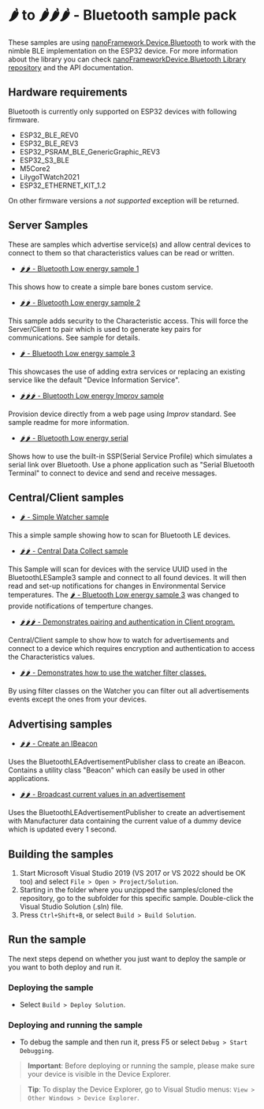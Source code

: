 # 🌶️ to 🌶️🌶️🌶️ - Bluetooth sample pack

These samples are using [nanoFramework.Device.Bluetooth](https://github.com/nanoframework/nanoFramework.Device.Bluetooth) to 
work with the nimble BLE implementation on the ESP32 device. 
For more information about the library you can check [nanoFrameworkDevice.Bluetooth Library repository](https://github.com/nanoframework/nanoFramework.Device.Bluetooth) and the API documentation.

## Hardware requirements

Bluetooth is currently only supported on ESP32 devices with following firmware.

- ESP32_BLE_REV0
- ESP32_BLE_REV3
- ESP32_PSRAM_BLE_GenericGraphic_REV3
- ESP32_S3_BLE
- M5Core2
- LilygoTWatch2021
- ESP32_ETHERNET_KIT_1.2

On other firmware versions a *not supported* exception will be returned.

## Server Samples
These are samples which advertise service(s) and allow central devices to connect to them so that 
characteristics values can be read or written.

* [🌶️🌶️ -  Bluetooth Low energy sample 1](BluetoothLESample1)

This shows how to create a simple bare bones custom service.

* [🌶️🌶️ -  Bluetooth Low energy sample 2](BluetoothLESample2)

This sample adds security to the Characteristic access. This will force the Server/Client to pair which is 
used to generate key pairs for communications. See sample for details. 

* [🌶️ -  Bluetooth Low energy sample 3](BluetoothLESample3)

This showcases the use of adding extra services or replacing an existing service 
like the default "Device Information Service". 

* [🌶️🌶️🌶️ -  Bluetooth Low energy Improv sample](ImprovWifi)

Provision device directly from a web page using *Improv* standard.
See sample readme for more information.

* [🌶️🌶️ -  Bluetooth Low energy serial](BluetoothLESerial)

Shows how to use the built-in SSP(Serial Service Profile) which simulates a serial link over Bluetooth. Use a phone application
such as "Serial Bluetooth Terminal" to connect to device and send and receive messages.


## Central/Client samples

* [🌶️ -  Simple Watcher sample](Central1)

This a simple sample showing how to scan for Bluetooth LE devices.

* [🌶️🌶️ -  Central Data Collect sample](Central2) 

This Sample will scan for devices with the service UUID used in the BluetoothLESample3 sample and connect to all found devices.
It will then read and set-up notifications for changes in Environmental Service temperatures. The [🌶️ -  Bluetooth Low energy sample 3](BluetoothLESample3) was changed to provide notifications of temperture changes.

* [🌶️🌶️🌶️ -  Demonstrates pairing and authentication in Client program.](Central3) 

Central/Client sample to show how to watch for advertisements and connect to a device which requires encryption and 
authentication to access the Characteristics values.

* [🌶️🌶️ -  Demonstrates how to use the watcher filter classes.](WatcherFilters)

By using filter classes on the Watcher you can filter out all advertisements events except the ones from your devices. 

## Advertising samples

* [🌶️🌶️ -  Create an IBeacon](BluetoothBeacon) 

Uses the BluetoothLEAdvertisementPublisher class to create an iBeacon. 
Contains a utility class "Beacon" which can easily be used in other applications.

* [🌶️🌶️ -  Broadcast current values in an advertisement](BroadcastValues) 

Uses the BluetoothLEAdvertisementPublisher to create an advertisement with Manufacturer data containing the current value
of a dummy device which is updated every 1 second.

## Building the samples

1. Start Microsoft Visual Studio 2019 (VS 2017 or VS 2022 should be OK too) and select `File > Open > Project/Solution`.
1. Starting in the folder where you unzipped the samples/cloned the repository, go to the subfolder for this specific sample. Double-click the Visual Studio Solution (.sln) file.
1. Press `Ctrl+Shift+B`, or select `Build > Build Solution`.

## Run the sample

The next steps depend on whether you just want to deploy the sample or you want to both deploy and run it.

### Deploying the sample

- Select `Build > Deploy Solution`.

### Deploying and running the sample

- To debug the sample and then run it, press F5 or select `Debug > Start Debugging`.

> **Important**: Before deploying or running the sample, please make sure your device is visible in the Device Explorer.

> **Tip**: To display the Device Explorer, go to Visual Studio menus: `View > Other Windows > Device Explorer`.

